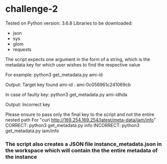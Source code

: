 # challenge-2
Tested on Python version: 3.6.8
Libraries to be downloaded:
 - json
 - sys
 - glom
 - requests

The script expects one argument in the form of a string, which is the metadata key for which user wishes to find the respective value

For example:
 python3 get_metadata.py ami-id

 Output:
 Target key found
 ami-id : ami-0c056961c241069cb

In case of faulty key:
 python3 get_metadata.py ami-idhda

 Output:
 Incorrect key

Please ensure to pass only the final key to the script and not the entire nested path
For "curl http://169.254.169.254/latest/meta-data/iam/info"
CORRECT: python3 get_metadata.py info
INCORRECT: python3 get_metadata.py iam/info

### The script also creates a JSON file instance_metadata.json in the workspace which will contain the the entire metadata of the instance

